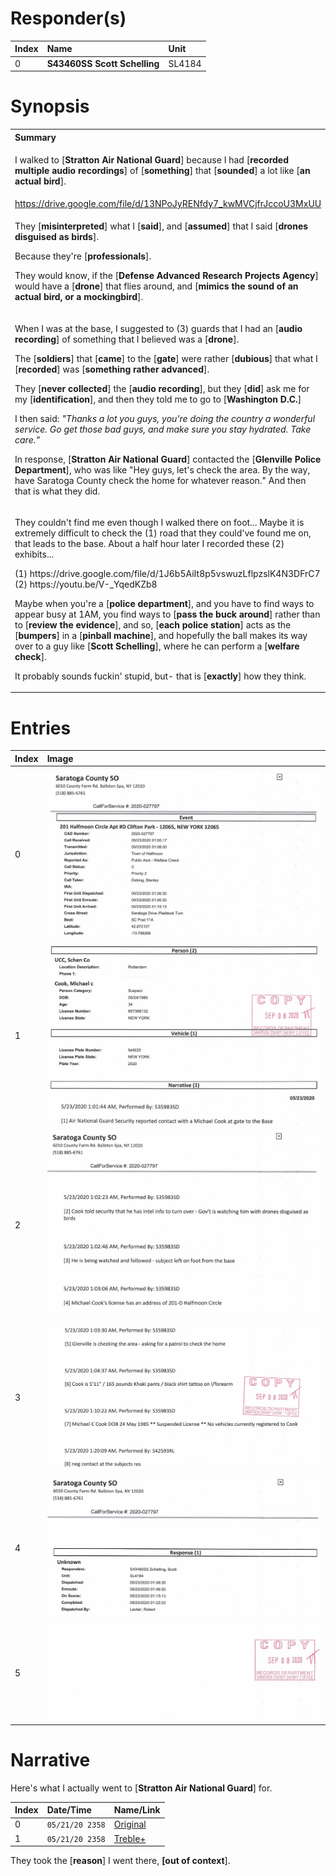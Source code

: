 # Responder(s)
| Index | Name                         | Unit   |
|:------|:-----------------------------|:-------|
| 0     | **S43460SS Scott Schelling** | SL4184 |

# Synopsis
<table>
  <tbody>
    <tr>
      <th align="left">Summary</th>
    </tr>
    <tr>
      <td>
        <p>
          I walked to [<b>Stratton Air National Guard</b>] because I had [<b>recorded multiple audio recordings</b>]
          of [<b>something</b>] that [<b>sounded</b>] a lot like [<b>an actual bird</b>].
        </p>
      </td>
    </tr>
    <tr>
      <td>
        <a href="https://drive.google.com/file/d/13NPoJyRENfdy7_kwMVCjfrJccoU3MxUU">
          https://drive.google.com/file/d/13NPoJyRENfdy7_kwMVCjfrJccoU3MxUU
        </a>
      </td>
    </tr>
    <tr>
      <td>
        <p>
          They [<b>misinterpreted</b>] what I [<b>said</b>], and [<b>assumed</b>] that I said [<b>drones disguised as birds</b>].
        </p>
        <p>
          Because they're [<b>professionals</b>].
        </p>
        <p>
          They would know, if the [<b>Defense Advanced Research Projects Agency</b>] would have a [<b>drone</b>] that
          flies around, and [<b>mimics the sound of an actual bird, or a mockingbird</b>].
        </p>
      </td>
    </tr>
    <tr>
      <td>
        <p>
          When I was at the base, I suggested to (3) guards that I had an [<b>audio recording</b>] of something 
          that I believed was a [<b>drone</b>].
        </p>
        <p>
          The [<b>soldiers</b>] that [<b>came</b>] to the [<b>gate</b>] were rather [<b>dubious</b>] that what
          I [<b>recorded</b>] was [<b>something rather advanced</b>].
        </p>
        <p>
          They [<b>never collected</b>] the [<b>audio recording</b>], but they [<b>did</b>] ask me for my [<b>identification</b>],
          and then they told me to go to [<b>Washington D.C.</b>]
        </p>
        <p>
          I then said:
          <i>"Thanks a lot you guys, you're doing the country a wonderful service. Go get those bad guys, and make sure you stay hydrated. Take care."</i>
        </p>
        <p>
          In response, [<b>Stratton Air National Guard</b>] contacted the [<b>Glenville Police Department</b>], who was like
          "Hey guys, let's check the area. By the way, have Saratoga County check the home for whatever reason."
          And then that is what they did.
        </p>
      </td>
    </tr>
    <tr>
      <td>
        <p>
          They couldn't find me even though I walked there on foot... Maybe it is extremely difficult to check the (1) road that they could've found me on,
          that leads to the base. About a half hour later I recorded these (2) exhibits...
        </p>
        <p>
          (1) https://drive.google.com/file/d/1J6b5AiIt8p5vswuzLflpzslK4N3DFrC7<br>
          (2) https://youtu.be/V-_YqedKZb8
        </p>
        <p>
          Maybe when you're a [<b>police department</b>], and you have to find ways to appear busy at 1AM, you find ways
          to [<b>pass the buck around</b>] rather than to [<b>review the evidence</b>], and so, [<b>each police station</b>]
          acts as the [<b>bumpers</b>] in a [<b>pinball machine</b>], and hopefully the ball makes its way over to a guy
          like [<b>Scott Schelling</b>], where he can perform a [<b>welfare check</b>].
        </p>
        <p>
          It probably sounds fuckin' stupid, but- that is [<b>exactly</b>] how they think.
        </p>
      </td>
    </tr>
  </tbody>
</table>

# Entries
| Index | Image                                                                                          |
|:------|:-----------------------------------------------------------------------------------------------|
| 0     | ![01.jpg](https://github.com/mcc85s/FightingEntropy/blob/main/Records/SCSO-2020-027797/01.jpg) |
| 1     | ![02.jpg](https://github.com/mcc85s/FightingEntropy/blob/main/Records/SCSO-2020-027797/02.jpg) |
| 2     | ![03.jpg](https://github.com/mcc85s/FightingEntropy/blob/main/Records/SCSO-2020-027797/03.jpg) |
| 3     | ![04.jpg](https://github.com/mcc85s/FightingEntropy/blob/main/Records/SCSO-2020-027797/04.jpg) |
| 4     | ![05.jpg](https://github.com/mcc85s/FightingEntropy/blob/main/Records/SCSO-2020-027797/05.jpg) |
| 5     | ![06.jpg](https://github.com/mcc85s/FightingEntropy/blob/main/Records/SCSO-2020-027797/06.jpg) |

# Narrative
Here's what I actually went to [**Stratton Air National Guard**] for.

| Index | Date/Time       | Name/Link                                                                     |
|:------|:----------------|:------------------------------------------------------------------------------|
| 0     | `05/21/20 2358` | [Original](https://drive.google.com/file/d/1kl_zBSSEqGKk3ri3WKuiF9ISVZoyxErx) |
| 1     | `05/21/20 2358` | [Treble+](https://drive.google.com/file/d/13NPoJyRENfdy7_kwMVCjfrJccoU3MxUU)  |

They took the [**reason**] I went there, **[out of context**].
